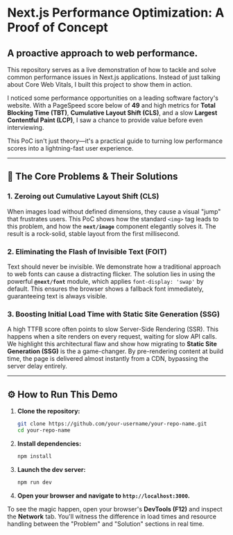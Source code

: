 # Next.js Performance Optimization: A Proof of Concept

## A proactive approach to web performance.

This repository serves as a live demonstration of how to tackle and solve common performance issues in Next.js applications. Instead of just talking about Core Web Vitals, I built this project to show them in action.

I noticed some performance opportunities on a leading software factory's website. With a PageSpeed score below of **49** and high metrics for **Total Blocking Time (TBT)**, **Cumulative Layout Shift (CLS)**, and a slow **Largest Contentful Paint (LCP)**, I saw a chance to provide value before even interviewing.

This PoC isn't just theory—it's a practical guide to turning low performance scores into a lightning-fast user experience.

-----

## 🚀 The Core Problems & Their Solutions

### 1\. Zeroing out Cumulative Layout Shift (CLS)

When images load without defined dimensions, they cause a visual "jump" that frustrates users. This PoC shows how the standard `<img>` tag leads to this problem, and how the **`next/image`** component elegantly solves it. The result is a rock-solid, stable layout from the first millisecond.

### 2\. Eliminating the Flash of Invisible Text (FOIT)

Text should never be invisible. We demonstrate how a traditional approach to web fonts can cause a distracting flicker. The solution lies in using the powerful **`@next/font`** module, which applies `font-display: 'swap'` by default. This ensures the browser shows a fallback font immediately, guaranteeing text is always visible.

### 3\. Boosting Initial Load Time with Static Site Generation (SSG)

A high TTFB score often points to slow Server-Side Rendering (SSR). This happens when a site renders on every request, waiting for slow API calls. We highlight this architectural flaw and show how migrating to **Static Site Generation (SSG)** is the a game-changer. By pre-rendering content at build time, the page is delivered almost instantly from a CDN, bypassing the server delay entirely.

-----

## ⚙️ How to Run This Demo

1.  **Clone the repository:**

    ```bash
    git clone https://github.com/your-username/your-repo-name.git
    cd your-repo-name
    ```

2.  **Install dependencies:**

    ```bash
    npm install
    ```

3.  **Launch the dev server:**

    ```bash
    npm run dev
    ```

4.  **Open your browser and navigate to `http://localhost:3000`.**

To see the magic happen, open your browser's **DevTools (F12)** and inspect the **Network** tab. You'll witness the difference in load times and resource handling between the "Problem" and "Solution" sections in real time.